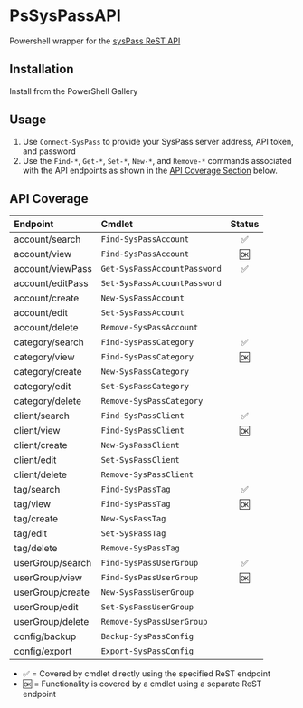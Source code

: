 # PsSysPassAPI
Powershell wrapper for the [sysPass ReST API](https://syspass-doc.readthedocs.io/en/3.1/application/api.html)

## Installation

Install from the PowerShell Gallery

## Usage

1. Use `Connect-SysPass` to provide your SysPass server address, API token, and password
2. Use the `Find-*`, `Get-*`, `Set-*`, `New-*`, and `Remove-*` commands associated with the API endpoints as shown in the [API Coverage Section](#api-coverage) below.

## API Coverage

| Endpoint         | Cmdlet                      | Status |
|:-----------------|:----------------------------|:------:|
| account/search   | `Find-SysPassAccount`         | ✅ |
| account/view     | `Find-SysPassAccount`         | 🆗 |
| account/viewPass | `Get-SysPassAccountPassword`  | ✅ |
| account/editPass | `Set-SysPassAccountPassword`  |   |
| account/create   | `New-SysPassAccount`          |   |
| account/edit     | `Set-SysPassAccount`          |   |
| account/delete   | `Remove-SysPassAccount`       |   |
| category/search  | `Find-SysPassCategory`        | ✅ |
| category/view    | `Find-SysPassCategory`        | 🆗 |
| category/create  | `New-SysPassCategory`         |   |
| category/edit    | `Set-SysPassCategory`         |   |
| category/delete  | `Remove-SysPassCategory`      |   |
| client/search    | `Find-SysPassClient`          | ✅ |
| client/view      | `Find-SysPassClient`          | 🆗 |
| client/create    | `New-SysPassClient`           |   |
| client/edit      | `Set-SysPassClient`           |   |
| client/delete    | `Remove-SysPassClient`        |   |
| tag/search       | `Find-SysPassTag`             | ✅ |
| tag/view         | `Find-SysPassTag`             | 🆗 |
| tag/create       | `New-SysPassTag`              |   |
| tag/edit         | `Set-SysPassTag`              |   |
| tag/delete       | `Remove-SysPassTag`           |   |
| userGroup/search | `Find-SysPassUserGroup`       | ✅ |
| userGroup/view   | `Find-SysPassUserGroup`       | 🆗 |
| userGroup/create | `New-SysPassUserGroup`        |   |
| userGroup/edit   | `Set-SysPassUserGroup`        |   |
| userGroup/delete | `Remove-SysPassUserGroup`     |   |
| config/backup    | `Backup-SysPassConfig`        |   |
| config/export    | `Export-SysPassConfig`        |   |

- ✅ = Covered by cmdlet directly using the specified ReST endpoint
- 🆗 = Functionality is covered by a cmdlet using a separate ReST endpoint
